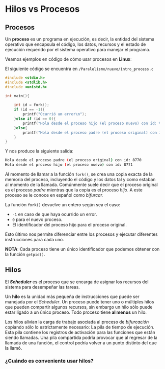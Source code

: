 # Hilos vs Procesos

## Procesos

Un **proceso** es un programa en ejecución, es decir, la entidad del sistema operativo que encapsula el código, los datos, recursos y el estado de ejecución requerido por el sistema operativo para manejar el programa.

Veamos ejemplos en código de cómo usar procesos en **Linux**:

El siguiente código se encuentra en `/Paralelismo/nuevo/intro_process.c`
```c
#include <stdio.h>
#include <stdlib.h>
#include <unistd.h>

int main(){
    
    int id = fork();
    if (id == -1){
        printf("Ocurrió un error\n");
    }else if (id == 0){
        printf("Hola desde el proceso hijo (el proceso nuevo) con id: %d\n", getpid());
    }else{
        printf("Hola desde el proceso padre (el proceso original) con id: %d\n", getpid());
    }
}
```

Y nos produce la siguiente salida:
```sh
Hola desde el proceso padre (el proceso original) con id: 8770
Hola desde el proceso hijo (el proceso nuevo) con id: 8771
``` 

Al momento de llamar a la función `fork()`, se crea una copia exacta de la memoria del proceso, incluyendo el código y los datos tal y como estaban al momento de la llamada. Comúnmente suele decir que el proceso original es el proceso *padre* mientras que la copia es el proceso *hijo*. A este proceso se le conoce en español como *bifurcar*.

La función `fork()` devuelve un entero según sea el caso:
- `-1` en caso de que haya ocurrido un error.
- `0` para el nuevo proceso.
- El identificador del proceso hijo para el proceso original.

Esto último nos permite diferenciar entre los procesos y ejecutar diferentes instrucciones para cada uno.

**NOTA**: Cada proceso tiene un único identificador que podemos obtener con la función `getpid()`.

## Hilos

El ***Scheduler*** es el proceso que se encarga de asignar los recursos del sistema para desempeñar las tareas.

Un **hilo** es la unidad más pequeña de instrucciones que puede ser manejada por el *Scheduler*. Un proceso puede tener uno o múltiples hilos que pueden compartir algunos recursos, sin embargo un hilo sólo puede estar ligado a un único proceso. Todo proceso tiene **al menos** un hilo.

Los hilos alivian la carga de trabajo asociada al proceso de *bifurcación* copiando sólo lo estrictamente necesario: La pila de tiempo de ejecución. Esta pila contiene los registros de activación para las funciones que están siendo llamadas. Una pila compartida podría provocar que al regresar de la llamada de una función, el control podría volver a un punto distinto del que la llamó.

### ¿Cuándo es conveniente usar hilos?


